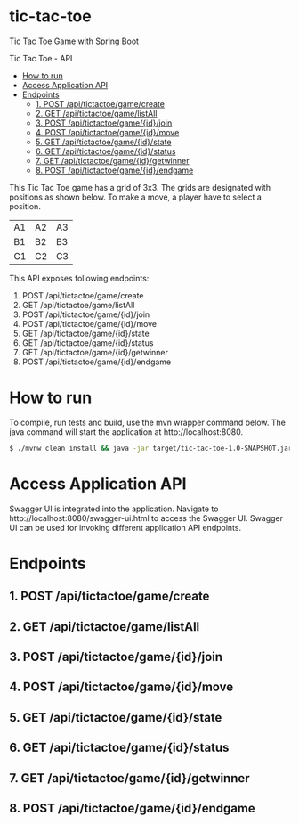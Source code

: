 # tic-tac-toe
Tic Tac Toe Game with Spring Boot

Tic Tac Toe - API

<!-- TOC depthFrom:1 depthTo:6 withLinks:1 updateOnSave:1 orderedList:0 -->

- [How to run](#how-to-run)
- [Access Application API](#access-application-api)
- [Endpoints](#endpoints)
	- [1. POST /api/tictactoe/game/create](#1-post-apitictactoegamecreate)
	- [2. GET /api/tictactoe/game/listAll](#2-get-apitictactoegamelistall)
	- [3. POST /api/tictactoe/game/{id}/join](#3-post-apitictactoegameidjoin)
	- [4. POST /api/tictactoe/game/{id}/move](#4-post-apitictactoegameidmove)
	- [5. GET /api/tictactoe/game/{id}/state](#5-get-apitictactoegameidstate)
	- [6. GET /api/tictactoe/game/{id}/status](#6-get-apitictactoegameidstatus)
	- [7. GET /api/tictactoe/game/{id}/getwinner](#7-get-apitictactoegameidgetwinner)
	- [8. POST /api/tictactoe/game/{id}/endgame](#8-post-apitictactoegameidendgame)

<!-- /TOC -->

This Tic Tac Toe game has a grid of 3x3.
The grids are designated with positions as shown below. To make a move, a player have to select a position.  

|     |     |     |
| --- | --- | --- |
| A1  | A2  | A3  |
| B1  | B2  | B3  |
| C1  | C2  | C3  |


This API exposes following endpoints:

 1. POST /api/tictactoe/game/create
 2. GET /api/tictactoe/game/listAll
 3. POST /api/tictactoe/game/{id}/join
 4. POST /api/tictactoe/game/{id}/move
 5. GET /api/tictactoe/game/{id}/state
 6. GET /api/tictactoe/game/{id}/status
 7. GET /api/tictactoe/game/{id}/getwinner
 8. POST /api/tictactoe/game/{id}/endgame
 
# How to run
To compile, run tests and build, use the mvn wrapper command below. The java command will start the application at http://localhost:8080.

```bash
$ ./mvnw clean install && java -jar target/tic-tac-toe-1.0-SNAPSHOT.jar
```

# Access Application API
Swagger UI is integrated into the application. Navigate to http://localhost:8080/swagger-ui.html to access the Swagger UI. Swagger UI can be used for invoking different application API endpoints.

# Endpoints

## 1. POST /api/tictactoe/game/create
## 2. GET /api/tictactoe/game/listAll
## 3. POST /api/tictactoe/game/{id}/join
## 4. POST /api/tictactoe/game/{id}/move
## 5. GET /api/tictactoe/game/{id}/state
## 6. GET /api/tictactoe/game/{id}/status
## 7. GET /api/tictactoe/game/{id}/getwinner
## 8. POST /api/tictactoe/game/{id}/endgame




